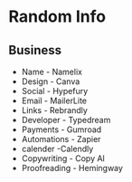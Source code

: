 # Random Info

## Business

- Name - Namelix
- Design - Canva
- Social - Hypefury
- Email - MailerLite
- Links - Rebrandly
- Developer - Typedream
- Payments - Gumroad
- Automations - Zapier
- calender -Calendly
- Copywriting - Copy AI
- Proofreading - Hemingway
